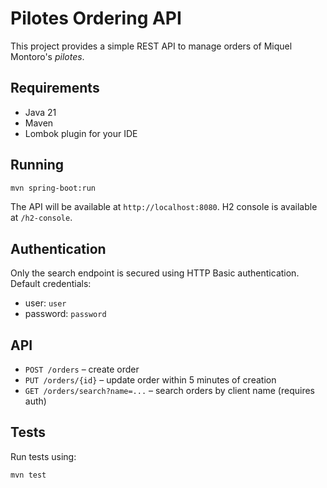 # Pilotes Ordering API

This project provides a simple REST API to manage orders of Miquel Montoro's *pilotes*.

## Requirements
- Java 21
- Maven
- Lombok plugin for your IDE

## Running
```bash
mvn spring-boot:run
```

The API will be available at `http://localhost:8080`. H2 console is available at `/h2-console`.

## Authentication
Only the search endpoint is secured using HTTP Basic authentication.
Default credentials:
- user: `user`
- password: `password`

## API
- `POST /orders` – create order
- `PUT /orders/{id}` – update order within 5 minutes of creation
- `GET /orders/search?name=...` – search orders by client name (requires auth)

## Tests
Run tests using:
```bash
mvn test
```
